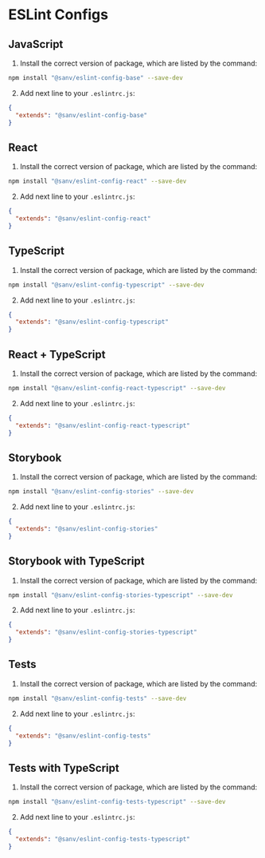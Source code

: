 # ESLint Configs

## JavaScript

1. Install the correct version of package, which are listed by the command:

```bash
npm install "@sanv/eslint-config-base" --save-dev
```

2. Add next line to your `.eslintrc.js`:

```json
{
  "extends": "@sanv/eslint-config-base"
}
```

## React

1. Install the correct version of package, which are listed by the command:

```bash
npm install "@sanv/eslint-config-react" --save-dev
```

2. Add next line to your `.eslintrc.js`:

```json
{
  "extends": "@sanv/eslint-config-react"
}
```

## TypeScript

1. Install the correct version of package, which are listed by the command:

```bash
npm install "@sanv/eslint-config-typescript" --save-dev
```

2. Add next line to your `.eslintrc.js`:

```json
{
  "extends": "@sanv/eslint-config-typescript"
}
```

## React + TypeScript

1. Install the correct version of package, which are listed by the command:

```bash
npm install "@sanv/eslint-config-react-typescript" --save-dev
```

2. Add next line to your `.eslintrc.js`:

```json
{
  "extends": "@sanv/eslint-config-react-typescript"
}
```

## Storybook

1. Install the correct version of package, which are listed by the command:

```bash
npm install "@sanv/eslint-config-stories" --save-dev
```

2. Add next line to your `.eslintrc.js`:

```json
{
  "extends": "@sanv/eslint-config-stories"
}
```

## Storybook with TypeScript

1. Install the correct version of package, which are listed by the command:

```bash
npm install "@sanv/eslint-config-stories-typescript" --save-dev
```

2. Add next line to your `.eslintrc.js`:

```json
{
  "extends": "@sanv/eslint-config-stories-typescript"
}
```

## Tests

1. Install the correct version of package, which are listed by the command:

```bash
npm install "@sanv/eslint-config-tests" --save-dev
```

2. Add next line to your `.eslintrc.js`:

```json
{
  "extends": "@sanv/eslint-config-tests"
}
```

## Tests with TypeScript

1. Install the correct version of package, which are listed by the command:

```bash
npm install "@sanv/eslint-config-tests-typescript" --save-dev
```

2. Add next line to your `.eslintrc.js`:

```json
{
  "extends": "@sanv/eslint-config-tests-typescript"
}
```
